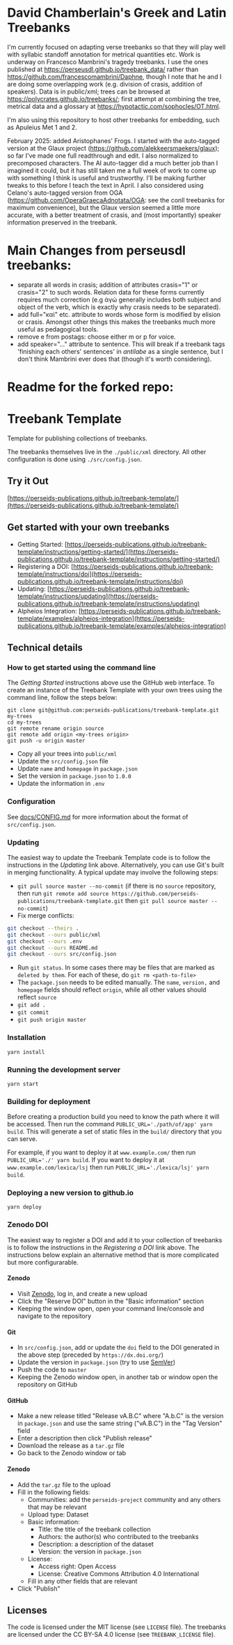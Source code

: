 # David Chamberlain's Greek and Latin Treebanks
I'm currently focused on adapting verse treebanks so that they will play well with syllabic standoff annotation for metrical quantities etc. Work is underway on Francesco Mambrini's tragedy treebanks. I use the ones published at https://perseusdl.github.io/treebank_data/ rather than https://github.com/francescomambrini/Daphne, though I note that he and I are doing some overlapping work (e.g. division of crasis, addition of speakers). Data is in public/xml; trees can be browsed at https://polycrates.github.io/treebanks/; first attempt at combining the tree, metrical data and a glossary at https://hypotactic.com/sophocles/OT.html.

I'm also using this repository to host other treebanks for embedding, such as Apuleius Met 1 and 2.

February 2025: added Aristophanes' Frogs. I started with the auto-tagged version at the Glaux project (https://github.com/alekkeersmaekers/glaux); so far I've made one full readthrough and edit. I also normalized to precomposed characters. The AI auto-tagger did a much better job than I imagined it could, but it has still taken me a full week of work to come up with something I think is useful and trustworthy. I'll be making further tweaks to this before I teach the text in April. I also considered using Celano's auto-tagged version from OGA (https://github.com/OperaGraecaAdnotata/OGA: see the conll treebanks for maximum convenience), but the Glaux version seemed a little more accurate, with a better treatment of crasis, and (most importantly) speaker information preserved in the treebank.

# Main Changes from perseusdl treebanks:
- separate all words in crasis; addition of attributes crasis="1" or crasis="2" to such words. Relation data for these forms currently requires much correction (e.g ἁγώ generally includes both subject and object of the verb, which is exactly why crasis needs to be separated).
- add full="καὶ" etc. attribute to words whose form is modified by elision or crasis. Amongst other things this makes the treebanks much more useful as pedagogical tools.
- remove e from postags: choose either m or p for voice.
- add speaker="..." attribute to sentence. This will break if a treebank tags 'finishing each others' sentences' in *antilabe* as a single sentence, but I don't think Mambrini ever does that (though it's worth considering).


# Readme for the forked repo:
#
# Treebank Template

Template for publishing collections of treebanks.

The treebanks themselves live in the `./public/xml` directory.
All other configuration is done using `./src/config.json`.

## Try it Out

[https://perseids-publications.github.io/treebank-template/](https://perseids-publications.github.io/treebank-template/)

## Get started with your own treebanks

* Getting Started: [https://perseids-publications.github.io/treebank-template/instructions/getting-started/](https://perseids-publications.github.io/treebank-template/instructions/getting-started/)
* Registering a DOI: [https://perseids-publications.github.io/treebank-template/instructions/doi](https://perseids-publications.github.io/treebank-template/instructions/doi)
* Updating: [https://perseids-publications.github.io/treebank-template/instructions/updating](https://perseids-publications.github.io/treebank-template/instructions/updating)
* Alpheios Integration: [https://perseids-publications.github.io/treebank-template/examples/alpheios-integration](https://perseids-publications.github.io/treebank-template/examples/alpheios-integration)

## Technical details

### How to get started using the command line

The *Getting Started* instructions above use the GitHub web interface.
To create an instance of the Treebank Template with your own trees using the command line,
follow the steps below:

```
git clone git@github.com:perseids-publications/treebank-template.git my-trees
cd my-trees
git remote rename origin source
git remote add origin <my-trees origin>
git push -u origin master
```

* Copy all your trees into `public/xml`
* Update the `src/config.json` file
* Update `name` and `homepage` in `package.json`
* Set the version in `package.json` to `1.0.0`
* Update the information in `.env`

### Configuration

See [docs/CONFIG.md](docs/CONFIG.md) for more information about the format of `src/config.json`.

### Updating

The easiest way to update the Treebank Template code is to follow the instructions
in the *Updating* link above.
Alternatively, you can use Git's built in merging functionality.
A typical update may involve the following steps:

* `git pull source master --no-commit` (if there is no `source` repository, then run
  `git remote add source https://github.com/perseids-publications/treebank-template.git`
  then `git pull source master --no-commit`)
* Fix merge conflicts:
```bash
git checkout --theirs .
git checkout --ours public/xml
git checkout --ours .env
git checkout --ours README.md
git checkout --ours src/config.json
```
* Run `git status`. In some cases there may be files that are marked as `deleted by them`.
  For each of these, do `git rm <path-to-file>`
* The `package.json` needs to be edited manually. The `name`, `version,` and `homepage` fields should reflect
  `origin`, while all other values should reflect `source`
* `git add .`
* `git commit`
* `git push origin master`

### Installation

`yarn install`

### Running the development server

`yarn start`

### Building for deployment

Before creating a production build you need to know the path where it will be accessed.
Then run the command `PUBLIC_URL='./path/of/app' yarn build`.
This will generate a set of static files in the `build/` directory that you can serve.

For example, if you want to deploy it at `www.example.com/` then run `PUBLIC_URL='./' yarn build`.
If you want to deploy it at `www.example.com/lexica/lsj` then run
`PUBLIC_URL='./lexica/lsj' yarn build`.

### Deploying a new version to github.io

`yarn deploy`

### Zenodo DOI

The easiest way to register a DOI and add it to your collection of treebanks is to follow
the instructions in the *Registering a DOI* link above.
The instructions below explain an alternative method that is more complicated but more configurarable.

#### Zenodo

* Visit [Zenodo](https://zenodo.org/deposit/new), log in, and create a new upload
* Click the "Reserve DOI" button in the "Basic information" section
* Keeping the window open, open your command line/console and navigate to the repository

#### Git

* In `src/config.json`, add or update the `doi` field to the DOI generated in the above step (preceded by `https://dx.doi.org/`)
* Update the version in `package.json` (try to use [SemVer](https://semver.org/))
* Push the code to `master`
* Keeping the Zenodo window open, in another tab or window open the repository on GitHub

#### GitHub

* Make a new release titled "Release vA.B.C" where "A.b.C" is the version in `package.json` and use the same string ("vA.B.C") in the "Tag Version" field
* Enter a description then click "Publish release"
* Download the release as a `tar.gz` file
* Go back to the Zenodo window or tab

#### Zenodo

* Add the `tar.gz` file to the upload
* Fill in the following fields:
  * Communities: add the `perseids-project` community and any others that may be relevant
  * Upload type: Dataset
  * Basic information:
    * Title: the title of the treebank collection
    * Authors: the author(s) who contributed to the treebanks
    * Description: a description of the dataset
    * Version: the version in `package.json`
  * License:
    * Access right: Open Access
    * License: Creative Commons Attribution 4.0 International
  * Fill in any other fields that are relevant
* Click "Publish"

## Licenses

The code is licensed under the MIT license (see `LICENSE` file).
The treebanks are licensed under the CC BY-SA 4.0 license (see `TREEBANK_LICENSE` file).
